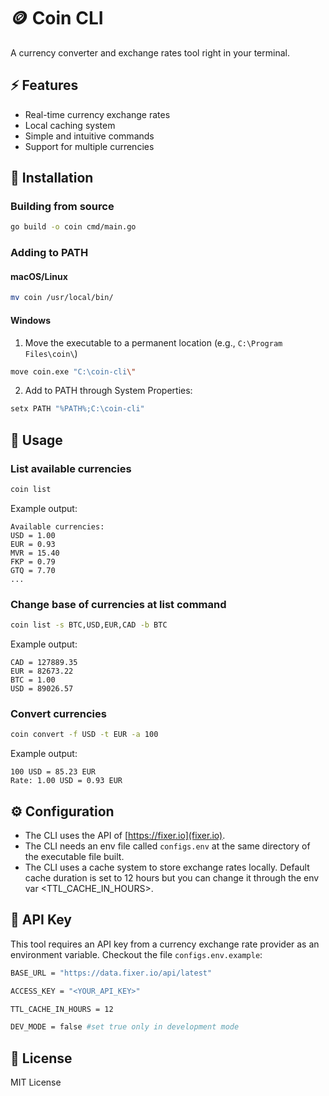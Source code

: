 # 🪙 Coin CLI

A currency converter and exchange rates tool right in your terminal.

## ⚡️ Features

- Real-time currency exchange rates
- Local caching system
- Simple and intuitive commands
- Support for multiple currencies

## 🚀 Installation

### Building from source

```bash
go build -o coin cmd/main.go
```

### Adding to PATH

#### macOS/Linux

```bash
mv coin /usr/local/bin/
```

#### Windows

1. Move the executable to a permanent location (e.g., `C:\Program Files\coin\`)

```bash
move coin.exe "C:\coin-cli\"
```

2. Add to PATH through System Properties:

```bash
setx PATH "%PATH%;C:\coin-cli"
```

## 📖 Usage

### List available currencies

```bash
coin list
```

Example output:

```
Available currencies:
USD = 1.00
EUR = 0.93
MVR = 15.40
FKP = 0.79
GTQ = 7.70
...
```

### Change base of currencies at list command

```bash
coin list -s BTC,USD,EUR,CAD -b BTC
```

Example output:

```
CAD = 127889.35
EUR = 82673.22
BTC = 1.00
USD = 89026.57
```

### Convert currencies

```bash
coin convert -f USD -t EUR -a 100
```

Example output:

```
100 USD = 85.23 EUR
Rate: 1.00 USD = 0.93 EUR
```

## ⚙️ Configuration

- The CLI uses the API of [https://fixer.io](fixer.io).
- The CLI needs an env file called `configs.env` at the same directory of the executable file built.
- The CLI uses a cache system to store exchange rates locally. Default cache duration is set to 12 hours but you can change it through the env var <TTL_CACHE_IN_HOURS>.

## 🔑 API Key

This tool requires an API key from a currency exchange rate provider as an environment variable. Checkout the file `configs.env.example`:

```bash
BASE_URL = "https://data.fixer.io/api/latest"

ACCESS_KEY = "<YOUR_API_KEY>"

TTL_CACHE_IN_HOURS = 12

DEV_MODE = false #set true only in development mode
```

## 📝 License

MIT License
